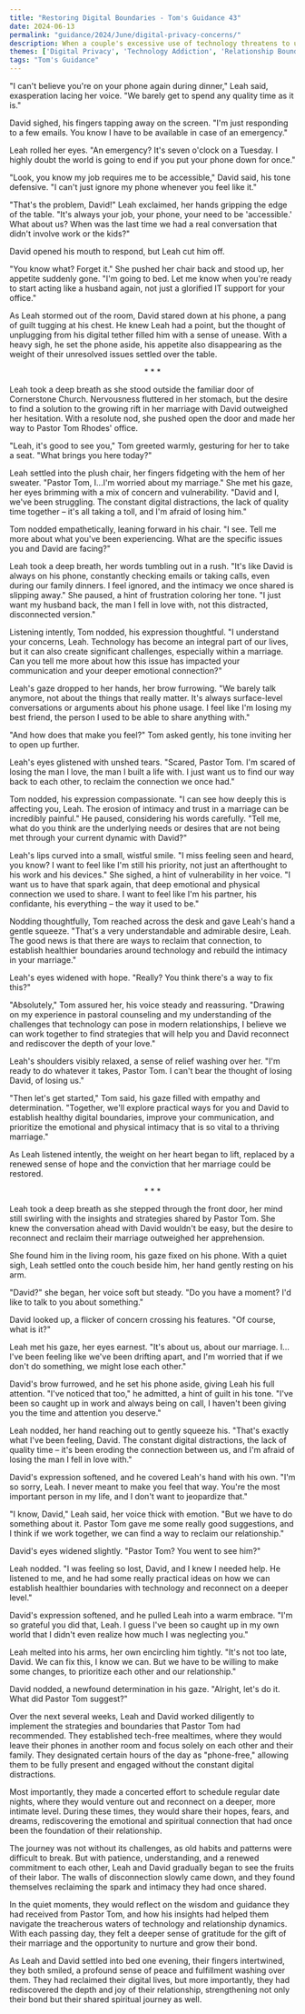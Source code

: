 ```yaml
---
title: "Restoring Digital Boundaries - Tom's Guidance 43"
date: 2024-06-13
permalink: "guidance/2024/June/digital-privacy-concerns/"
description: When a couple's excessive use of technology threatens to undermine their relationship, they seek guidance from Pastor Tom Rhodes to help them establish healthy digital boundaries and rebuild trust in their marriage.
themes: ['Digital Privacy', 'Technology Addiction', 'Relationship Boundaries', 'Communication and Trust', 'Pastoral Guidance']
tags: "Tom's Guidance"
---
```

"I can't believe you're on your phone again during dinner," Leah said, exasperation lacing her voice. "We barely get to spend any quality time as it is."

David sighed, his fingers tapping away on the screen. "I'm just responding to a few emails. You know I have to be available in case of an emergency."

Leah rolled her eyes. "An emergency? It's seven o'clock on a Tuesday. I highly doubt the world is going to end if you put your phone down for once."

"Look, you know my job requires me to be accessible," David said, his tone defensive. "I can't just ignore my phone whenever you feel like it."

"That's the problem, David!" Leah exclaimed, her hands gripping the edge of the table. "It's always your job, your phone, your need to be 'accessible.' What about us? When was the last time we had a real conversation that didn't involve work or the kids?"

David opened his mouth to respond, but Leah cut him off.

"You know what? Forget it." She pushed her chair back and stood up, her appetite suddenly gone. "I'm going to bed. Let me know when you're ready to start acting like a husband again, not just a glorified IT support for your office."

As Leah stormed out of the room, David stared down at his phone, a pang of guilt tugging at his chest. He knew Leah had a point, but the thought of unplugging from his digital tether filled him with a sense of unease. With a heavy sigh, he set the phone aside, his appetite also disappearing as the weight of their unresolved issues settled over the table.

<center>* * *</center>

Leah took a deep breath as she stood outside the familiar door of Cornerstone Church. Nervousness fluttered in her stomach, but the desire to find a solution to the growing rift in her marriage with David outweighed her hesitation. With a resolute nod, she pushed open the door and made her way to Pastor Tom Rhodes' office.

"Leah, it's good to see you," Tom greeted warmly, gesturing for her to take a seat. "What brings you here today?"

Leah settled into the plush chair, her fingers fidgeting with the hem of her sweater. "Pastor Tom, I...I'm worried about my marriage." She met his gaze, her eyes brimming with a mix of concern and vulnerability. "David and I, we've been struggling. The constant digital distractions, the lack of quality time together – it's all taking a toll, and I'm afraid of losing him."

Tom nodded empathetically, leaning forward in his chair. "I see. Tell me more about what you've been experiencing. What are the specific issues you and David are facing?"

Leah took a deep breath, her words tumbling out in a rush. "It's like David is always on his phone, constantly checking emails or taking calls, even during our family dinners. I feel ignored, and the intimacy we once shared is slipping away." She paused, a hint of frustration coloring her tone. "I just want my husband back, the man I fell in love with, not this distracted, disconnected version."

Listening intently, Tom nodded, his expression thoughtful. "I understand your concerns, Leah. Technology has become an integral part of our lives, but it can also create significant challenges, especially within a marriage. Can you tell me more about how this issue has impacted your communication and your deeper emotional connection?"

Leah's gaze dropped to her hands, her brow furrowing. "We barely talk anymore, not about the things that really matter. It's always surface-level conversations or arguments about his phone usage. I feel like I'm losing my best friend, the person I used to be able to share anything with."

"And how does that make you feel?" Tom asked gently, his tone inviting her to open up further.

Leah's eyes glistened with unshed tears. "Scared, Pastor Tom. I'm scared of losing the man I love, the man I built a life with. I just want us to find our way back to each other, to reclaim the connection we once had."

Tom nodded, his expression compassionate. "I can see how deeply this is affecting you, Leah. The erosion of intimacy and trust in a marriage can be incredibly painful." He paused, considering his words carefully. "Tell me, what do you think are the underlying needs or desires that are not being met through your current dynamic with David?"

Leah's lips curved into a small, wistful smile. "I miss feeling seen and heard, you know? I want to feel like I'm still his priority, not just an afterthought to his work and his devices." She sighed, a hint of vulnerability in her voice. "I want us to have that spark again, that deep emotional and physical connection we used to share. I want to feel like I'm his partner, his confidante, his everything – the way it used to be."

Nodding thoughtfully, Tom reached across the desk and gave Leah's hand a gentle squeeze. "That's a very understandable and admirable desire, Leah. The good news is that there are ways to reclaim that connection, to establish healthier boundaries around technology and rebuild the intimacy in your marriage."

Leah's eyes widened with hope. "Really? You think there's a way to fix this?"

"Absolutely," Tom assured her, his voice steady and reassuring. "Drawing on my experience in pastoral counseling and my understanding of the challenges that technology can pose in modern relationships, I believe we can work together to find strategies that will help you and David reconnect and rediscover the depth of your love."

Leah's shoulders visibly relaxed, a sense of relief washing over her. "I'm ready to do whatever it takes, Pastor Tom. I can't bear the thought of losing David, of losing us."

"Then let's get started," Tom said, his gaze filled with empathy and determination. "Together, we'll explore practical ways for you and David to establish healthy digital boundaries, improve your communication, and prioritize the emotional and physical intimacy that is so vital to a thriving marriage."

As Leah listened intently, the weight on her heart began to lift, replaced by a renewed sense of hope and the conviction that her marriage could be restored.

<center>* * *</center>

Leah took a deep breath as she stepped through the front door, her mind still swirling with the insights and strategies shared by Pastor Tom. She knew the conversation ahead with David wouldn't be easy, but the desire to reconnect and reclaim their marriage outweighed her apprehension.

She found him in the living room, his gaze fixed on his phone. With a quiet sigh, Leah settled onto the couch beside him, her hand gently resting on his arm.

"David?" she began, her voice soft but steady. "Do you have a moment? I'd like to talk to you about something."

David looked up, a flicker of concern crossing his features. "Of course, what is it?"

Leah met his gaze, her eyes earnest. "It's about us, about our marriage. I... I've been feeling like we've been drifting apart, and I'm worried that if we don't do something, we might lose each other."

David's brow furrowed, and he set his phone aside, giving Leah his full attention. "I've noticed that too," he admitted, a hint of guilt in his tone. "I've been so caught up in work and always being on call, I haven't been giving you the time and attention you deserve."

Leah nodded, her hand reaching out to gently squeeze his. "That's exactly what I've been feeling, David. The constant digital distractions, the lack of quality time – it's been eroding the connection between us, and I'm afraid of losing the man I fell in love with."

David's expression softened, and he covered Leah's hand with his own. "I'm so sorry, Leah. I never meant to make you feel that way. You're the most important person in my life, and I don't want to jeopardize that."

"I know, David," Leah said, her voice thick with emotion. "But we have to do something about it. Pastor Tom gave me some really good suggestions, and I think if we work together, we can find a way to reclaim our relationship."

David's eyes widened slightly. "Pastor Tom? You went to see him?"

Leah nodded. "I was feeling so lost, David, and I knew I needed help. He listened to me, and he had some really practical ideas on how we can establish healthier boundaries with technology and reconnect on a deeper level."

David's expression softened, and he pulled Leah into a warm embrace. "I'm so grateful you did that, Leah. I guess I've been so caught up in my own world that I didn't even realize how much I was neglecting you."

Leah melted into his arms, her own encircling him tightly. "It's not too late, David. We can fix this, I know we can. But we have to be willing to make some changes, to prioritize each other and our relationship."

David nodded, a newfound determination in his gaze. "Alright, let's do it. What did Pastor Tom suggest?"

Over the next several weeks, Leah and David worked diligently to implement the strategies and boundaries that Pastor Tom had recommended. They established tech-free mealtimes, where they would leave their phones in another room and focus solely on each other and their family. They designated certain hours of the day as "phone-free," allowing them to be fully present and engaged without the constant digital distractions.

Most importantly, they made a concerted effort to schedule regular date nights, where they would venture out and reconnect on a deeper, more intimate level. During these times, they would share their hopes, fears, and dreams, rediscovering the emotional and spiritual connection that had once been the foundation of their relationship.

The journey was not without its challenges, as old habits and patterns were difficult to break. But with patience, understanding, and a renewed commitment to each other, Leah and David gradually began to see the fruits of their labor. The walls of disconnection slowly came down, and they found themselves reclaiming the spark and intimacy they had once shared.

In the quiet moments, they would reflect on the wisdom and guidance they had received from Pastor Tom, and how his insights had helped them navigate the treacherous waters of technology and relationship dynamics. With each passing day, they felt a deeper sense of gratitude for the gift of their marriage and the opportunity to nurture and grow their bond.

As Leah and David settled into bed one evening, their fingers intertwined, they both smiled, a profound sense of peace and fulfillment washing over them. They had reclaimed their digital lives, but more importantly, they had rediscovered the depth and joy of their relationship, strengthening not only their bond but their shared spiritual journey as well.


